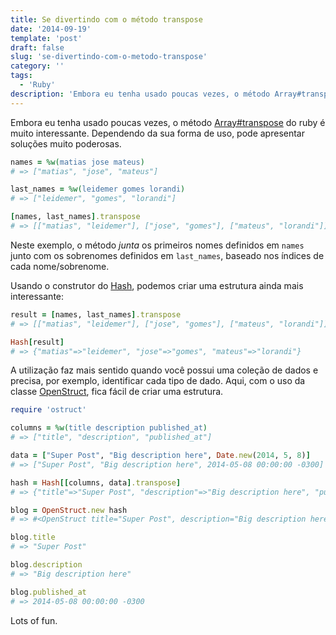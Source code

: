 ```yaml
---
title: Se divertindo com o método transpose
date: '2014-09-19'
template: 'post'
draft: false
slug: 'se-divertindo-com-o-metodo-transpose'
category: ''
tags:
  - 'Ruby'
description: 'Embora eu tenha usado poucas vezes, o método Array#transpose do ruby é muito interessante. Dependendo da sua forma de uso, pode apresentar soluções muito poderosas.'
---
```


Embora eu tenha usado poucas vezes, o método [Array#transpose](http://http://www.ruby-doc.org/core-2.1.2/Array.html#method-i-transpose) do ruby é muito interessante. Dependendo da sua forma de uso, pode apresentar soluções muito poderosas.

```ruby
names = %w(matias jose mateus)
# => ["matias", "jose", "mateus"]

last_names = %w(leidemer gomes lorandi)
# => ["leidemer", "gomes", "lorandi"]

[names, last_names].transpose
# => [["matias", "leidemer"], ["jose", "gomes"], ["mateus", "lorandi"]]
```

Neste exemplo, o método _junta_ os primeiros nomes definidos em `names` junto com os sobrenomes definidos em `last_names`, baseado nos índices de cada nome/sobrenome.

Usando o construtor do [Hash](http://www.ruby-doc.org/core-2.1.2/Hash.html#method-c-5B-5D), podemos criar uma estrutura ainda mais interessante:

```ruby
result = [names, last_names].transpose
# => [["matias", "leidemer"], ["jose", "gomes"], ["mateus", "lorandi"]]

Hash[result]
# => {"matias"=>"leidemer", "jose"=>"gomes", "mateus"=>"lorandi"}
```

A utilização faz mais sentido quando você possui uma coleção de dados e precisa, por exemplo, identificar cada tipo de dado. Aqui, com o uso da classe [OpenStruct](http://www.ruby-doc.org/stdlib-2.0/libdoc/ostruct/rdoc/OpenStruct.html), fica fácil de criar uma estrutura.

```ruby
require 'ostruct'

columns = %w(title description published_at)
# => ["title", "description", "published_at"]

data = ["Super Post", "Big description here", Date.new(2014, 5, 8)]
# => ["Super Post", "Big description here", 2014-05-08 00:00:00 -0300]

hash = Hash[[columns, data].transpose]
# => {"title"=>"Super Post", "description"=>"Big description here", "published_at"=>2014-05-08 00:00:00 -0300}

blog = OpenStruct.new hash
# => #<OpenStruct title="Super Post", description="Big description here", published_at=2014-05-08 00:00:00 -0300>

blog.title
# => "Super Post"

blog.description
# => "Big description here"

blog.published_at
# => 2014-05-08 00:00:00 -0300
```

Lots of fun.
